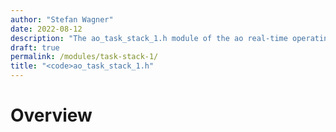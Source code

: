 ```yaml
---
author: "Stefan Wagner"
date: 2022-08-12
description: "The ao_task_stack_1.h module of the ao real-time operating system."
draft: true
permalink: /modules/task-stack-1/
title: "<code>ao_task_stack_1.h"
---
```


# Overview
